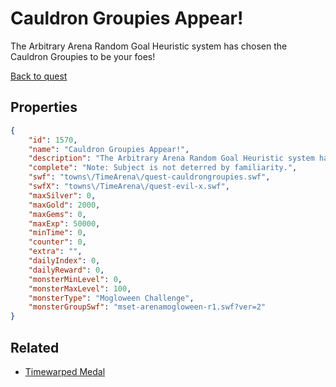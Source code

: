 # Cauldron Groupies Appear!

The Arbitrary Arena Random Goal Heuristic system has chosen the Cauldron Groupies to be your foes!

[Back to quest](../quests.md)

## Properties

```json
{
    "id": 1570,
    "name": "Cauldron Groupies Appear!",
    "description": "The Arbitrary Arena Random Goal Heuristic system has chosen the Cauldron Groupies to be your foes!",
    "complete": "Note: Subject is not deterred by familiarity.",
    "swf": "towns\/TimeArena\/quest-cauldrongroupies.swf",
    "swfX": "towns\/TimeArena\/quest-evil-x.swf",
    "maxSilver": 0,
    "maxGold": 2000,
    "maxGems": 0,
    "maxExp": 50000,
    "minTime": 0,
    "counter": 0,
    "extra": "",
    "dailyIndex": 0,
    "dailyReward": 0,
    "monsterMinLevel": 0,
    "monsterMaxLevel": 100,
    "monsterType": "Mogloween Challenge",
    "monsterGroupSwf": "mset-arenamogloween-r1.swf?ver=2"
}
```

## Related

- [Timewarped Medal](../items/18514-timewarped-medal.md)

